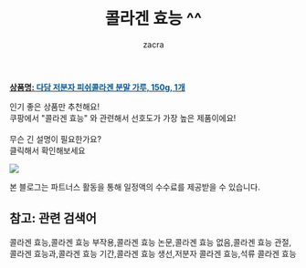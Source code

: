 ﻿---
layout: post
title:  "콜라겐 효능 ^^"
author: zacra
categories: [ 아이템 ]
tags: [콜라겐 효능,콜라겐 효능 부작용,콜라겐 효능 논문,콜라겐 효능 없음,콜라겐 효능 관절,콜라겐 효능과,콜라겐 효능 기간,콜라겐 효능 생선,저분자 콜라겐 효능,석류 콜라겐 효능]
image: https://static.coupangcdn.com/image/retail/images/78348328234961-75104b6a-680e-4cfc-b88b-b8166337ae6e.jpg 
description: "쿠팡에서 콜라겐 효능 관련 키워드로 가장 고객 선호도가 높은 제품이랍니다."
rating: 4.5
---

<a href="https://link.coupang.com/re/AFFSDP?lptag=AF8407795&pageKey=1232762360&itemId=2226596583&vendorItemId=70224240798&traceid=V0-153-7ee2a57d090c51e0"><b>상품명: <font color='#01579B'>다담 저분자 피쉬콜라겐 분말 가루, 150g, 1개</font></b></a>

인기 좋은 상품만 추천해요!<br/>
쿠팡에서 "콜라겐 효능" 와 관련해서 선호도가 가장 높은 제품이에요!<br/><br/>
무슨 긴 설명이 필요한가요?  
클릭해서 확인해보세요


<a href="https://link.coupang.com/re/AFFSDP?lptag=AF8407795&pageKey=1232762360&itemId=2226596583&vendorItemId=70224240798&traceid=V0-153-7ee2a57d090c51e0"><img src="https://thumbnail8.coupangcdn.com/thumbnails/remote/q89/image/retail/images/1210283129261982-79a396b2-6fe1-4065-8373-255025ef1123.jpg"></a> 

본 블로그는 파트너스 활동을 통해 일정액의 수수료를 제공받을 수 있습니다.

## 참고: 관련 검색어    
콜라겐 효능,콜라겐 효능 부작용,콜라겐 효능 논문,콜라겐 효능 없음,콜라겐 효능 관절,콜라겐 효능과,콜라겐 효능 기간,콜라겐 효능 생선,저분자 콜라겐 효능,석류 콜라겐 효능